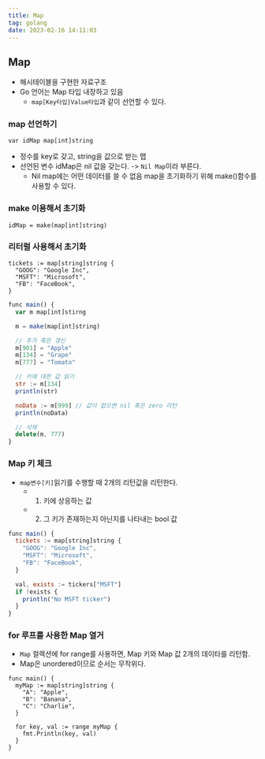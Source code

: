 ```yaml
---
title: Map
tag: golang
date: 2023-02-16 14:11:03
---
```


## Map
- 해시테이블을 구현한 자료구조
- Go 언어는 Map 타입 내장하고 있음
  - `map[Key타입]Value타입`과 같이 선언할 수 있다.

### map 선언하기
```
var idMap map[int]string
```
- 정수를 key로 갖고, string을 값으로 받는 맵
- 선언된 변수 idMap은 nil 값을 갖는다. -> `Nil Map`이라 부른다.
  - Nil map에는 어떤 데이터를 쓸 수 없음 map을 초기화하기 위해 make()함수를 사용할 수 있다.

### make 이용해서 초기화
```
idMap = make(map[int]string)
```

### 리터럴 사용해서 초기화
```
tickets := map[string]string {
  "GOOG": "Google Inc",
  "MSFT": "Microsoft",
  "FB": "FaceBook",
}
```

```js
func main() {
  var m map[int]stirng

  m = make(map[int]string)

  // 추가 혹은 갱신
  m[901] = "Apple"
  m[134] = "Grape"
  m[777] = "Tomato"

  // 키에 대한 값 읽기
  str := m[134]
  println(str)

  noData := m[999] // 값이 없으면 nil 혹은 zero 리턴
  println(noData)

  // 삭제
  delete(m, 777)
}
```

### Map 키 체크
- `map변수[키]`읽기를 수행할 때 2개의 리턴값을 리턴한다.
  - 1. 키에 상응하는 값
  - 2. 그 키가 존재하는지 아닌지를 나타내는 bool 값

```js
func main() {
  tickets := map[string]string {
    "GOOG": "Google Inc",
    "MSFT": "Microsoft",
    "FB": "FaceBook",
  }

  val, exists := tickers["MSFT"]
  if !exists {
    println("No MSFT ticker")
  }
}
```

### for 루프를 사용한 Map 열거
- `Map` 컬렉션에 for range를 사용하면, Map 키와 Map 값 2개의 데이타를 리턴함.
- Map은 unordered이므로 순서는 무작위다.

```
func main() {
  myMap := map[string]string {
    "A": "Apple",
    "B": "Banana",
    "C": "Charlie",
  }

  for key, val := range myMap {
    fmt.Println(key, val)
  }
}
```